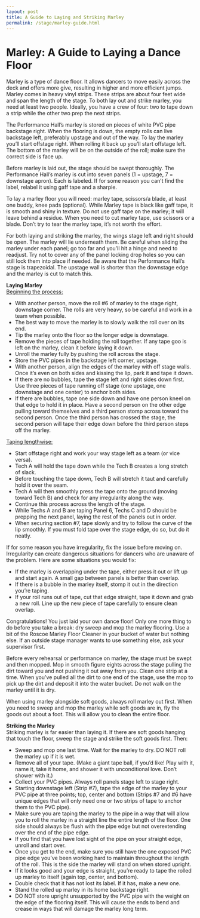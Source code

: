 ```yaml
---
layout: post
title: A Guide to Laying and Striking Marley
permalink: /stage/marley-guide.html
---
```


# Marley: A Guide to Laying a Dance Floor
Marley is a type of dance floor. It allows dancers to move easily across the deck and offers more give, resulting in higher and more efficient jumps. Marley comes in heavy vinyl strips. These strips are about four feet wide and span the length of the stage. To both lay out and strike marley, you need at least two people. Ideally, you have a crew of four: two to tape down a strip while the other two prep the next strips.

The Performance Hall’s marley is stored on pieces of white PVC pipe backstage right. When the flooring is down, the empty rolls can live backstage left, preferably upstage and out of the way. To lay the marley you’ll start offstage right. When rolling it back up you’ll start offstage left. The bottom of the marley will be on the outside of the roll; make sure the correct side is face up.

Before marley is laid out, the stage should be swept thoroughly. The Performance Hall’s marley is cut into seven panels (1 = upstage, 7 = downstage apron). Each is labeled. If for some reason you can’t find the label, relabel it using gaff tape and a sharpie.

To lay a marley floor you will need: marley tape, scissors/a blade, at least one buddy, knee pads (optional). While Marley tape is black like gaff tape, it is smooth and shiny in texture. Do not use gaff tape on the marley; it will leave behind a residue. When you need to cut marley tape, use scissors or a blade. Don’t try to tear the marley tape, it’s not worth the effort.

For both laying and striking the marley, the wings stage left and right should be open. The marley will lie underneath them. Be careful when sliding the marley under each panel; go too far and you’ll hit a hinge and need to readjust. Try not to cover any of the panel locking drop holes so you can still lock them into place if needed. Be aware that the Performance Hall’s stage is trapezoidal. The upstage wall is shorter than the downstage edge and the marley is cut to match this.

**Laying Marley**  
<u>Beginning the process:</u>  

* With another person, move the roll #6 of marley to the stage right, downstage corner. The rolls are very heavy, so be careful and work in a team when possible.  
* The best way to move the marley is to slowly walk the roll over on its end.
* Tip the marley onto the floor so the longer edge is downstage.
* Remove the pieces of tape holding the roll together. If any tape goo is left on the marley, clean it before laying it down.
* Unroll the marley fully by pushing the roll across the stage.
* Store the PVC pipes in the backstage left corner, upstage.
* With another person, align the edges of the marley with off stage walls. Once it’s even on both sides and kissing the lip, park it and tape it down.
* If there are no bubbles, tape the stage left and right sides down first. Use three pieces of tape running off stage (one upstage, one downstage and one center) to anchor both sides.
* If there are bubbles, tape one side down and have one person kneel on that edge to hold it in place. Have a second person on the other edge pulling toward themselves and a third person stomp across toward the second person. Once the third person has crossed the stage, the second person will tape their edge down before the third person steps off the marley.  

<u>Taping lengthwise:</u>  

* Start offstage right and work your way stage left as a team (or vice versa).
* Tech A will hold the tape down while the Tech B creates a long stretch of slack.
* Before touching the tape down, Tech B will stretch it taut and carefully hold it over the seam.
* Tech A will then smoothly press the tape onto the ground (moving toward Tech B) and check for any irregularity along the way.
* Continue this process across the length of the stage.
* While Techs A and B are taping Panel 6, Techs C and D should be prepping the next panel, laying the rest of the panels out in order.
* When securing section #7, tape slowly and try to follow the curve of the lip smoothly. If you must fold tape over the stage edge, do so, but do it neatly.

If for some reason you have irregularity, fix the issue before moving on. Irregularity can create dangerous situations for dancers who are unaware of the problem. Here are some situations you would fix:  

* If the marley is overlapping under the tape, either press it out or lift up and start again. A small gap between panels is better than overlap.
* If there is a bubble in the marley itself, stomp it out in the direction you’re taping.
* If your roll runs out of tape, cut that edge straight, tape it down and grab a new roll. Line up the new piece of tape carefully to ensure clean overlap.

Congratulations! You just laid your own dance floor! Only one more thing to do before you take a break: dry sweep and mop the marley flooring. Use a bit of the Roscoe Marley Floor Cleaner in your bucket of water but nothing else. If an outside stage manager wants to use something else, ask your supervisor first.

Before every rehearsal or performance on marley, the stage must be swept and then mopped. Mop in smooth figure eights across the stage pulling the dirt toward you and not pushing it out away from you. Clean one strip at a time. When you’ve pulled all the dirt to one end of the stage, use the mop to pick up the dirt and deposit it into the water bucket. Do not walk on the marley until it is dry.

When using marley alongside soft goods, always roll marley out first. When you need to sweep and mop the marley while soft goods are in, fly the goods out about a foot. This will allow you to clean the entire floor.

**Striking the Marley**  
Striking marley is far easier than laying it. If there are soft goods hanging that touch the floor, sweep the stage and strike the soft goods first. Then:  

* Sweep and mop one last time. Wait for the marley to dry. DO NOT roll the marley up if it is wet.
* Remove all of your tape. (Make a giant tape ball, if you’d like! Play with it, name it, take it home, and shower it with unconditional love. Don’t shower with it.)
* Collect your PVC pipes. Always roll panels stage left to stage right.
* Starting downstage left (Strip #7), tape the edge of the marley to your PVC pipe at three points; top, center and bottom (Strips #7 and #6 have unique edges that will only need one or two strips of tape to anchor them to the PVC pipe).
* Make sure you are taping the marley to the pipe in a way that will allow you to roll the marley in a straight line the entire length of the floor.  One side should always be flush with the pipe edge but not overextending over the end of the pipe edge.  
* If you find that you have lost sight of the pipe on your straight edge, unroll and start over.
* Once you get to the end, make sure you still have the one exposed PVC pipe edge you’ve been working hard to maintain throughout the length of the roll.  This is the side the marley will stand on when stored upright.  
* If it looks good and your edge is straight, you’re ready to tape the rolled up marley to itself (again top, center, and bottom).
* Double check that it has not lost its label. If it has, make a new one.
* Stand the rolled up marley in its home backstage right.
* DO NOT store upright unsupported by the PVC pipe with the weight on the edge of the flooring itself. This will cause the ends to bend and crease in ways that will damage the marley long term.

